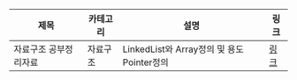 | 제목                  | 카테고리 | 설명                                       | 링크                                                   |
| --------------------- | -------- | ------------------------------------------ | ------------------------------------------------------ |
| 자료구조 공부정리자료 | 자료구조 | LinkedList와 Array정의 및 용도 Pointer정의 | [링크](https://foxvox.tistory.com/126?category=948067) |
